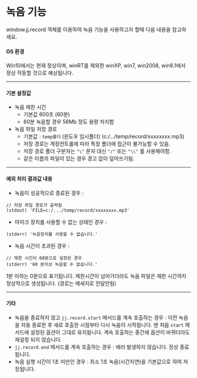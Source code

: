 # 녹음 기능

window.jj.record 객체를 이용하여 녹음 기능을 사용하고자 할때 다음 내용을 참고하세요.

#### OS 환경
Win10에서는 현재 정상이며, winRT를 제외한 winXP, win7, win2008, win8.1에서 정상 작동할 것으로 예상됩니다.

-------------------------------------------------------------

#### 기본 설정값

+ 녹음 제한 시간
    + 기본값 600초 (60분)
    + 60분 녹음할 경우 56Mb 정도 용량 차지함
+ 녹음 파일 저장 경로
    + 기본값 : `temp폴더` (윈도우 임시폴더) (c:/.../temp/record/xxxxxxxx.mp3)
    + 저장 경로는 계정컨트롤에 따라 특정 폴더에 접근이 불가능할 수 있음.
    + 저장 경로 폴더 구분자는 `"\"` 문자 대신 `"/"` 또는 `"\\"` 를 사용해야함.
    + 같은 이름의 파일이 있는 경우 경고 없이 덮어쓰기됨.

-------------------------------------------------------------

#### 예외 처리 결과값 내용
* 녹음이 성공적으로 종료된 경우 :
```
// 저장 파일 경로가 출력됨
(stdout) 'FILE=c:/.../temp/record/xxxxxxxx.mp3'
```
* 마이크 장치를 사용할 수 없는 상태인 경우 : 
```
(stderr) '녹음장치를 사용할 수 없습니다.'
```
* 녹음 시간이 초과된 경우 : 
```
// 제한 시간이 60분으로 설정된 경우 
(stderr) '60 분이상 녹음할 수 없습니다.'
```
1분 이하는 0분으로 표기됩니다. 
제한시간이 넘어가더라도 녹음 파일은 제한 시간까지 정상적으로 생성됩니다. (경로는 메세지로 전달안됨)

-------------------------------------------------------------

#### 기타
* 녹음을 종료하지 않고 `jj.record.start` 메서드를 계속 호출하는 경우 : 
이전 녹음을 자동 종료한 후 새로 호출한 시점부터 다시 녹음이 시작됩니다.
맨 처음 `start` 메서드에 설정된 옵션이 그대로 유지됩니다. 계속 호출하는 중간에 옵션이 바뀌더라도 재설정 되지 않습니다.
* `jj.record.end` 메서드를 계속 호출하는 경우 : 
에러 발생하지 않습니다. 정상 종료됩니다.
* 녹음 실행 시간이 1초 미만인 경우 : 
최소 1초 녹음(시간지연)을 기본값으로 하여 저장됩니다.

